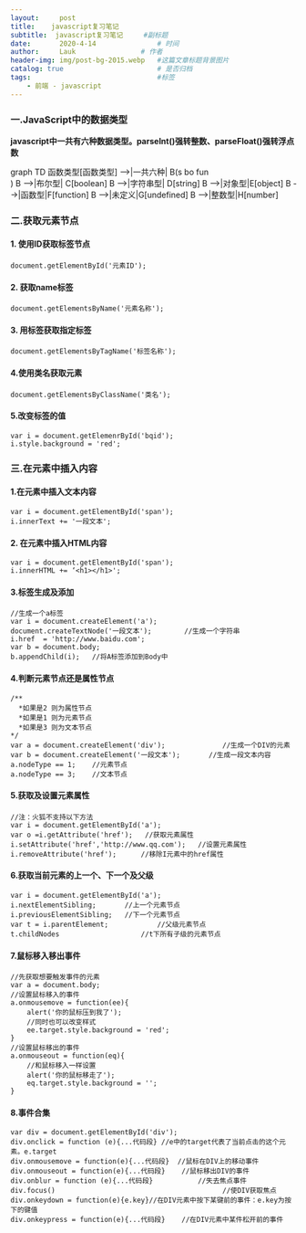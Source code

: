 ```yaml
---
layout:     post   				    
title:    javascript复习笔记  				 
subtitle:  javascript复习笔记     #副标题
date:       2020-4-14			   	# 时间
author:     Lauk				# 作者
header-img: img/post-bg-2015.webp 	#这篇文章标题背景图片
catalog: true 						# 是否归档
tags:								#标签
    - 前端 - javascript
---
```


### 一.JavaScript中的数据类型

 **javascript中一共有六种数据类型。parseInt()强转整数、parseFloat()强转浮点数** 

 graph TD 函数类型[函数类型] -->|一共六种| B(s bo fun<br />) B -->|布尔型| C[boolean] B -->|字符串型| D[string] B -->|对象型|E[object] B -->|函数型|F[function] B -->|未定义|G[undefined] B -->|整数型|H[number] 

### 二.获取元素节点

#### 1. **使用ID获取标签节点** 

 `document.getElementById('元素ID');` 

#### 2. **获取name标签** 

 `document.getElementsByName('元素名称');` 

#### 3. **用标签获取指定标签** 

 `document.getElementsByTagName('标签名称');` 

#### 4.使用类名获取元素

 `document.getElementsByClassName('类名');` 

#### 5.改变标签的值

```
var i = document.getElemenrById('bqid');
i.style.background = 'red';
```

### 三.在元素中插入内容

#### 1.在元素中插入文本内容

```
var i = document.getElementById('span');
i.innerText += '一段文本';
```

#### 2. **在元素中插入HTML内容** 

```
var i = document.getElementById('span');
i.innerHTML += ‘<h1></h1>';
```

#### 3.标签生成及添加

```
//生成一个a标签
var i = document.createElement('a');
document.createTextNode('一段文本');        //生成一个字符串
i.href  = 'http://www.baidu.com';
var b = document.body;
b.appendChild(i);   //将A标签添加到Body中
```

#### 4.判断元素节点还是属性节点

```
/**
  *如果是2 则为属性节点
  *如果是1 则为元素节点
  *如果是3 则为文本节点
*/
var a = document.createElement('div');              //生成一个DIV的元素
var b = document.createElement('一段文本');       //生成一段文本内容
a.nodeType == 1;    //元素节点
a.nodeType == 3;    //文本节点
```

#### 5.获取及设置元素属性

```
//注：火狐不支持以下方法
var i = document.getElementById('a');
var o =i.getAttribute('href');   //获取元素属性
i.setAttribute('href','http://www.qq.com');   //设置元素属性
i.removeAttribute('href');      //移除I元素中的href属性
```

#### 6.获取当前元素的上一个、下一个及父级

```
var i = document.getElementById('a');
i.nextElementSibling;       //上一个元素节点
i.previousElementSibling;   //下一个元素节点
var t = i.parentElement;            //父级元素节点
t.childNodes                    //t下所有子级的元素节点
```

#### 7.鼠标移入移出事件

```
//先获取想要触发事件的元素
var a = document.body;
//设置鼠标移入的事件
a.onmousemove = function(ee){
    alert('你的鼠标压到我了');
    //同时也可以改变样式
    ee.target.style.background = 'red';
}
//设置鼠标移出的事件
a.onmouseout = function(eq){
    //和鼠标移入一样设置
    alert('你的鼠标移走了');
    eq.target.style.background = '';
}
```

#### 8.事件合集

```
var div = document.getElementById('div');
div.onclick = function (e){...代码段} //e中的target代表了当前点击的这个元素。e.target
div.onmousemove = function(e){...代码段}  //鼠标在DIV上的移动事件
div.onmouseout = function(e){...代码段}    //鼠标移出DIV的事件
div.onblur = function (e){...代码段}           //失去焦点事件
div.focus()                                         //使DIV获取焦点
div.onkeydown = function(e){e.key}//在DIV元素中按下某键前的事件：e.key为按下的键值
div.onkeypress = function(e){...代码段}    //在DIV元素中某件松开前的事件
```

